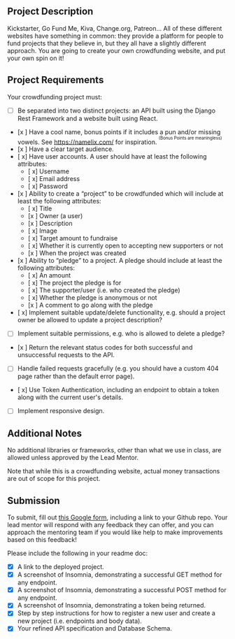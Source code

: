 ## Project Description
Kickstarter, Go Fund Me, Kiva, Change.org, Patreon… All of these different websites have something in common: they provide a platform for people to fund projects that they believe in, but they all have a slightly different approach. You are going to create your own crowdfunding website, and put your own spin on it!

## Project Requirements
Your crowdfunding project must:

- [ ] Be separated into two distinct projects: an API built using the Django Rest Framework and a website built using React. 
- [x ] Have a cool name, bonus points if it includes a pun and/or missing vowels. See https://namelix.com/ for inspiration. <sup><sup>(Bonus Points are meaningless)</sup></sup>
- [x ] Have a clear target audience.
- [ x] Have user accounts. A user should have at least the following attributes:
  - [ x] Username
  - [ x] Email address
  - [ x] Password
- [x ] Ability to create a “project” to be crowdfunded which will include at least the following attributes:
  - [ x] Title
  - [x ] Owner (a user)
  - [x ] Description
  - [ x] Image
  - [ x] Target amount to fundraise
  - [ x] Whether it is currently open to accepting new supporters or not
  - [x ] When the project was created
- [x ] Ability to “pledge” to a project. A pledge should include at least the following attributes:
  - [ x] An amount
  - [ x] The project the pledge is for
  - [ x] The supporter/user (i.e. who created the pledge)
  - [ x] Whether the pledge is anonymous or not
  - [x ] A comment to go along with the pledge
- [ x] Implement suitable update/delete functionality, e.g. should a project owner be allowed to update a project description?
- [ ] Implement suitable permissions, e.g. who is allowed to delete a pledge?
- [x ] Return the relevant status codes for both successful and unsuccessful requests to the API.
- [ ] Handle failed requests gracefully (e.g. you should have a custom 404 page rather than the default error page).
- [ x] Use Token Authentication, including an endpoint to obtain a token along with the current user's details.
- [ ] Implement responsive design.

## Additional Notes
No additional libraries or frameworks, other than what we use in class, are allowed unless approved by the Lead Mentor.

Note that while this is a crowdfunding website, actual money transactions are out of scope for this project.

## Submission
To submit, fill out [this Google form](https://forms.gle/34ymxgPhdT8YXDgF6), including a link to your Github repo. Your lead mentor will respond with any feedback they can offer, and you can approach the mentoring team if you would like help to make improvements based on this feedback!

Please include the following in your readme doc:
- [x] A link to the deployed project.
- [x] A screenshot of Insomnia, demonstrating a successful GET method for any endpoint.
- [x] A screenshot of Insomnia, demonstrating a successful POST method for any endpoint.
- [x] A screenshot of Insomnia, demonstrating a token being returned.
- [x] Step by step instructions for how to register a new user and create a new project (i.e. endpoints and body data).
- [x] Your refined API specification and Database Schema.